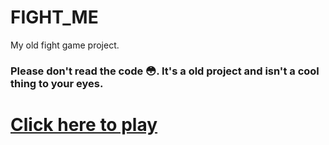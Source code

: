 # FIGHT_ME

My old fight game project. <br>
### Please don't read the code 😳. It's a old project and isn't a cool thing to your eyes.

# [Click here to play](https://vitorfigm.github.io/FIGHT_ME/)

